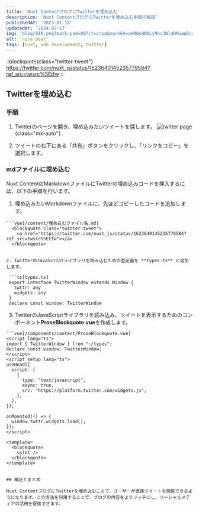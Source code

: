 ```yaml
---
title: 'Nuxt ContentブログにTwitterを埋め込む'
description: 'Nuxt ContentブログにTwitterを埋め込む手順の解説'
publishedAt: '2023-01-18'
updatedAt: '2024-02-17'
img: 'blog/010.png?mark-pad=0&fit=crip&mark64=aHR0cHM6Ly9hc3NldHMuaW1naXgubmV0L350ZXh0P3R4dDY0PVRuVjRkQ0JEYjI1MFpXNTA0NE9XNDRPdDQ0S3c0NEdyVkhkcGRIUmxjdU9Da3VXZmktT0NnZWktdk9PQ2dPYUppLW1naHVPQnJ1aW5vLWlxckEmdHh0Y2xyPWZmZiZ0eHRzaXplPTg0Jnc9MTEwMCZ0eHRwYWQ9MjAmdHh0Zm9udD1IaXJhZ2lubyUyMFNhbnMlMjBXNiZ0eHQtc2hhZD01JmJnPSAzODA5NjQ5RSZ0eHRhbGlnbj1jZW50ZXI&mark-align=center%2Cmiddle'
alt: ‘nice post‘
tags: [nuxt, web development, twitter]
---
```


::blockquote{class="twitter-tweet"}
<https://twitter.com/nuxt_js/status/1623640145235779584?ref_src=twsrc%5Etfw>
::

## Twitterを埋め込む

### 手順

1. Twitterのページを開き、埋め込みたいツイートを探します。
    ![twitter page](blog/10/twitter-page.png){class="mx-auto"}

2. ツイートの右下にある「共有」ボタンをクリックし、「リンクをコピー」を選択します。

### mdファイルに埋め込む

 Nuxt ContentのMarkdownファイルにTwitterの埋め込みコードを挿入するには、以下の手順を行います。

  1. 埋め込みたいMarkdownファイルに、先ほどコピーしたコードを追加します。

    ```vue[/content/埋め込むファイル名.md]
      <blockquote class="twitter-tweet">
        <a href="https://twitter.com/nuxt_js/status/1623640145235779584?ref_src=twsrc%5Etfw"></a>
      </blockquote>
   ```

  2. TwitterのJavaScriptライブラリを読み込むための型定義を **types.ts** に追加します。

    ```ts[types.ts]
    export interface TwitterWindow extends Window {
      twttr: any
      widgets: any
    }
    declare const window: TwitterWindow
   ```

  3. TwitterのJavaScriptライブラリを読み込み、ツイートを表示するためのコンポーネント**ProseBlockquote.vue**を作成します。

    ```vue[/components/content/ProseBlockquote.vue]
    <script lang="ts">
    import { TwitterWindow } from "~/types";
    declare const window: TwitterWindow;
    </script>
    <script setup lang="ts">
    useHead({
      script: [
        {
          type: "text/javascript",
          async: true,
          src: "https://platform.twitter.com/widgets.js",
        },
      ],
    });

    onMounted(() => {
      window.twttr.widgets.load();
    });
    </script>

    <template>
      <blockquote>
        <slot />
      </blockquote>
    </template>
   ```

## 補足とまとめ

Nuxt ContentブログにTwitterを埋め込むことで、ユーザーが直接ツイートを閲覧できるようになります。この方法を利用することで、ブログの内容をよりリッチにし、ソーシャルメディアの活用を促進できます。

